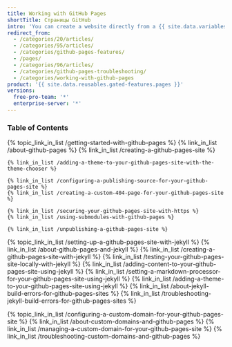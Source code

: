 ```yaml
---
title: Working with GitHub Pages
shortTitle: Страницы GitHub
intro: 'You can create a website directly from a {{ site.data.variables.product.product_name }} repository.'
redirect_from:
  - /categories/20/articles/
  - /categories/95/articles/
  - /categories/github-pages-features/
  - /pages/
  - /categories/96/articles/
  - /categories/github-pages-troubleshooting/
  - /categories/working-with-github-pages
product: '{{ site.data.reusables.gated-features.pages }}'
versions:
  free-pro-team: '*'
  enterprise-server: '*'
---
```



### Table of Contents

{% topic_link_in_list /getting-started-with-github-pages %}
    {% link_in_list /about-github-pages %}
    {% link_in_list /creating-a-github-pages-site %}
<!-- if currentVersion == "free-pro-team@latest" -->
    {% link_in_list /adding-a-theme-to-your-github-pages-site-with-the-theme-chooser %}
<!-- endif -->
    {% link_in_list /configuring-a-publishing-source-for-your-github-pages-site %}
    {% link_in_list /creating-a-custom-404-page-for-your-github-pages-site %}
<!-- if currentVersion == "free-pro-team@latest" -->
    {% link_in_list /securing-your-github-pages-site-with-https %}
    {% link_in_list /using-submodules-with-github-pages %}
<!-- endif -->
    {% link_in_list /unpublishing-a-github-pages-site %}
{% topic_link_in_list /setting-up-a-github-pages-site-with-jekyll %}
    {% link_in_list /about-github-pages-and-jekyll %}
    {% link_in_list /creating-a-github-pages-site-with-jekyll %}
    {% link_in_list /testing-your-github-pages-site-locally-with-jekyll %}
    {% link_in_list /adding-content-to-your-github-pages-site-using-jekyll %}
    {% link_in_list /setting-a-markdown-processor-for-your-github-pages-site-using-jekyll %}
    {% link_in_list /adding-a-theme-to-your-github-pages-site-using-jekyll %}
    {% link_in_list /about-jekyll-build-errors-for-github-pages-sites %}
    {% link_in_list /troubleshooting-jekyll-build-errors-for-github-pages-sites %}
<!-- if currentVersion == "free-pro-team@latest" -->
{% topic_link_in_list /configuring-a-custom-domain-for-your-github-pages-site %}
    {% link_in_list /about-custom-domains-and-github-pages %}
    {% link_in_list /managing-a-custom-domain-for-your-github-pages-site %}
    {% link_in_list /troubleshooting-custom-domains-and-github-pages %}
<!-- endif -->
